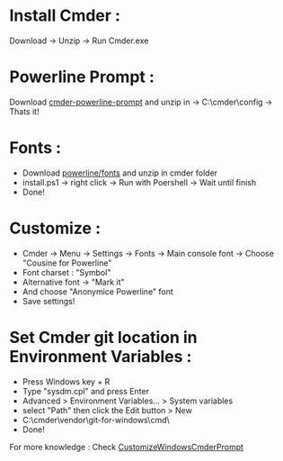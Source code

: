 # Install Cmder :
Download → Unzip → Run Cmder.exe

# Powerline Prompt :
Download [cmder-powerline-prompt](https://github.com/AmrEldib/cmder-powerline-prompt) and unzip in → C:\cmder\config → Thats it!

# Fonts :
- Download [powerline/fonts](https://github.com/powerline/fonts) and unzip in cmder folder
- install.ps1 → right click → Run with Poershell → Wait until finish
- Done!

# Customize :
- Cmder → Menu → Settings → Fonts → Main console font → Choose "Cousine for Powerline"
- Font charset : "Symbol"
- Alternative font → "Mark it"
- And choose "Anonymice Powerline" font
- Save settings!

# Set Cmder git location in Environment Variables :
- Press Windows key + R
- Type "sysdm.cpl" and press Enter
- Advanced > Environment Variables... > System variables
- select "Path" then click the Edit button > New
- C:\cmder\vendor\git-for-windows\cmd\
- Done!

For more knowledge :
Check [CustomizeWindowsCmderPrompt](https://amreldib.com/blog/CustomizeWindowsCmderPrompt/)
